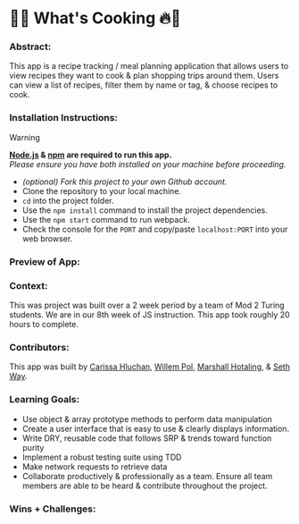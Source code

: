 # 🍳🔥 What's Cooking 🔥🍳

### Abstract:
[//]: <> (Briefly describe what you built and its features. What problem is the app solving? How does this application solve that problem?)

This app is a recipe tracking / meal planning application that allows users to view recipes they want to cook & plan shopping trips around them. Users can view a list of recipes, filter them by name or tag, & choose recipes to cook.

### Installation Instructions:

> [!WARNING]
> **[Node.js](https://nodejs.org/en) & [npm](https://www.npmjs.com/) are required to run this app.**<br>
> _Please ensure you have both installed on your machine before proceeding._

- _(optional) Fork this project to your own Github account._
- Clone the repository to your local machine.
- `cd` into the project folder.
- Use the `npm install` command to install the project dependencies.
- Use the `npm start` command to run webpack.
- Check the console for the `PORT` and copy/paste `localhost:PORT` into your web browser.

### Preview of App:
[//]: <> (Provide ONE gif or screenshot of your application - choose the "coolest" piece of functionality to show off.)

### Context:
[//]: <> (Give some context for the project here. How long did you have to work on it? How far into the Turing program are you?)

This was project was built over a 2 week period by a team of Mod 2 Turing students. We are in our 8th week of JS instruction. This app took roughly 20 hours to complete.

### Contributors:
[//]: <> (Who worked on this application? Link to their GitHubs.)

This app was built by [Carissa Hluchan](https://github.com/CarissaHluchan), [Willem Pol](https://github.com/wavpool), [Marshall Hotaling](https://github.com/marshallhotaling), & [Seth Way](https://github.com/seth-way).

### Learning Goals:
[//]: <> (What were the learning goals of this project? What tech did you work with?)

- Use object & array prototype methods to perform data manipulation
- Create a user interface that is easy to use & clearly displays information.
- Write DRY, reusable code that follows SRP & trends toward function purity
- Implement a robust testing suite using TDD
- Make network requests to retrieve data
- Collaborate productively & professionally as a team. Ensure all team members are able to be heard & contribute throughout the project.

### Wins + Challenges:
[//]: <> (What are 2-3 wins you have from this project? What were some challenges you faced - and how did you get over them?)
